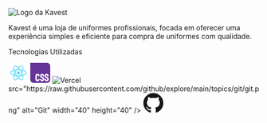 ![Logo da Kavest](../imagem/logo.png)

Kavest é uma loja de uniformes profissionais, focada em oferecer uma experiência simples e eficiente para compra de uniformes com qualidade.

Tecnologias Utilizadas
<p> <img src="https://raw.githubusercontent.com/github/explore/main/topics/react/react.png" alt="React" width="40" height="40" /> <img src="https://raw.githubusercontent.com/github/explore/main/topics/css/css.png" alt="CSS" width="40" height="40" /> <img <img src="https://cdn.jsdelivr.net/gh/devicons/devicon/icons/vercel/vercel-original.svg" alt="Vercel" width="40" height="40" />src="https://raw.githubusercontent.com/github/explore/main/topics/git/git.png" alt="Git" width="40" height="40" /> <img src="https://raw.githubusercontent.com/github/explore/main/topics/github/github.png" alt="GitHub" width="40" height="40" /> </p>
